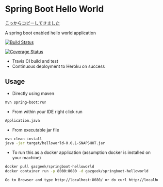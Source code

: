 # Spring Boot Hello World

[こっからコピーしてきました](https://github.com/gazgeek/springboot-helloworld)

A spring boot enabled hello world application

[![Build Status](https://travis-ci.org/gazgeek/springboot-helloworld.svg?branch=master)](https://travis-ci.org/gazgeek/springboot-helloworld)

[![Coverage Status](https://coveralls.io/repos/gazgeek/springboot-helloworld/badge.svg)](https://coveralls.io/r/gazgeek/springboot-helloworld)

- Travis CI build and test
- Continuous deployment to Heroku on success

## Usage

- Directly using maven

```sh
mvn spring-boot:run
```

- From within your IDE right click run

```sh
Application.java
```

- From executable jar file

```sh
mvn clean install
java -jar target/helloworld-0.0.1-SNAPSHOT.jar
```

- To run this as a docker application (assumption docker is installed on your machine)

```sh
docker pull gazgeek/springboot-helloworld
docker container run -p 8080:8080 -d gazgeek/springboot-helloworld

Go to Browser and type http://localhost:8080/ or do curl http://localhost:8080/ on command prompt
```
